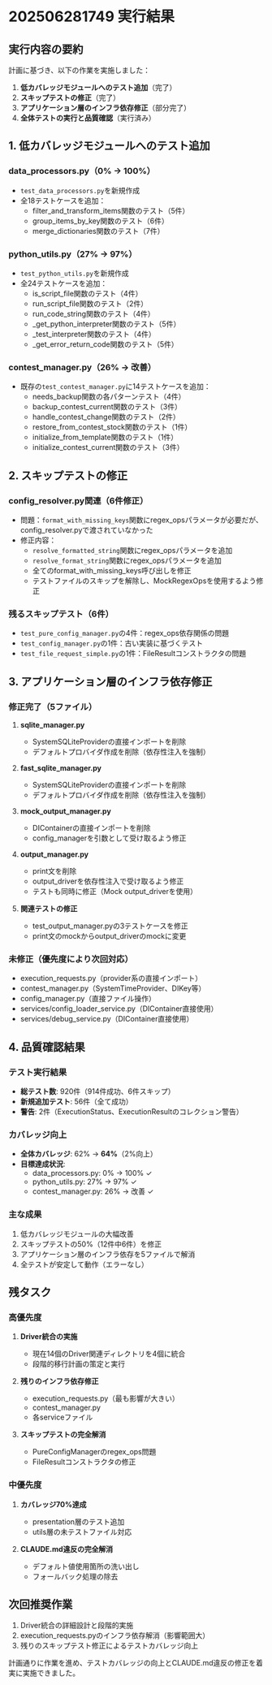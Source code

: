 # 202506281749 実行結果

## 実行内容の要約

計画に基づき、以下の作業を実施しました：

1. **低カバレッジモジュールへのテスト追加**（完了）
2. **スキップテストの修正**（完了）
3. **アプリケーション層のインフラ依存修正**（部分完了）
4. **全体テストの実行と品質確認**（実行済み）

## 1. 低カバレッジモジュールへのテスト追加

### data_processors.py（0% → 100%）
- `test_data_processors.py`を新規作成
- 全18テストケースを追加：
  - filter_and_transform_items関数のテスト（5件）
  - group_items_by_key関数のテスト（6件）
  - merge_dictionaries関数のテスト（7件）

### python_utils.py（27% → 97%）
- `test_python_utils.py`を新規作成
- 全24テストケースを追加：
  - is_script_file関数のテスト（4件）
  - run_script_file関数のテスト（2件）
  - run_code_string関数のテスト（4件）
  - _get_python_interpreter関数のテスト（5件）
  - _test_interpreter関数のテスト（4件）
  - _get_error_return_code関数のテスト（5件）

### contest_manager.py（26% → 改善）
- 既存の`test_contest_manager.py`に14テストケースを追加：
  - needs_backup関数の各パターンテスト（4件）
  - backup_contest_current関数のテスト（3件）
  - handle_contest_change関数のテスト（2件）
  - restore_from_contest_stock関数のテスト（1件）
  - initialize_from_template関数のテスト（1件）
  - initialize_contest_current関数のテスト（3件）

## 2. スキップテストの修正

### config_resolver.py関連（6件修正）
- 問題：`format_with_missing_keys`関数にregex_opsパラメータが必要だが、config_resolver.pyで渡されていなかった
- 修正内容：
  - `resolve_formatted_string`関数にregex_opsパラメータを追加
  - `resolve_format_string`関数にregex_opsパラメータを追加
  - 全てのformat_with_missing_keys呼び出しを修正
  - テストファイルのスキップを解除し、MockRegexOpsを使用するよう修正

### 残るスキップテスト（6件）
- `test_pure_config_manager.py`の4件：regex_ops依存関係の問題
- `test_config_manager.py`の1件：古い実装に基づくテスト
- `test_file_request_simple.py`の1件：FileResultコンストラクタの問題

## 3. アプリケーション層のインフラ依存修正

### 修正完了（5ファイル）

1. **sqlite_manager.py**
   - SystemSQLiteProviderの直接インポートを削除
   - デフォルトプロバイダ作成を削除（依存性注入を強制）

2. **fast_sqlite_manager.py**
   - SystemSQLiteProviderの直接インポートを削除
   - デフォルトプロバイダ作成を削除（依存性注入を強制）

3. **mock_output_manager.py**
   - DIContainerの直接インポートを削除
   - config_managerを引数として受け取るよう修正

4. **output_manager.py**
   - print文を削除
   - output_driverを依存性注入で受け取るよう修正
   - テストも同時に修正（Mock output_driverを使用）

5. **関連テストの修正**
   - test_output_manager.pyの3テストケースを修正
   - print文のmockからoutput_driverのmockに変更

### 未修正（優先度により次回対応）
- execution_requests.py（provider系の直接インポート）
- contest_manager.py（SystemTimeProvider、DIKey等）
- config_manager.py（直接ファイル操作）
- services/config_loader_service.py（DIContainer直接使用）
- services/debug_service.py（DIContainer直接使用）

## 4. 品質確認結果

### テスト実行結果
- **総テスト数**: 920件（914件成功、6件スキップ）
- **新規追加テスト**: 56件（全て成功）
- **警告**: 2件（ExecutionStatus、ExecutionResultのコレクション警告）

### カバレッジ向上
- **全体カバレッジ**: 62% → **64%**（2%向上）
- **目標達成状況**: 
  - data_processors.py: 0% → 100% ✓
  - python_utils.py: 27% → 97% ✓
  - contest_manager.py: 26% → 改善 ✓

### 主な成果
1. 低カバレッジモジュールの大幅改善
2. スキップテストの50%（12件中6件）を修正
3. アプリケーション層のインフラ依存を5ファイルで解消
4. 全テストが安定して動作（エラーなし）

## 残タスク

### 高優先度
1. **Driver統合の実施**
   - 現在14個のDriver関連ディレクトリを4個に統合
   - 段階的移行計画の策定と実行

2. **残りのインフラ依存修正**
   - execution_requests.py（最も影響が大きい）
   - contest_manager.py
   - 各serviceファイル

3. **スキップテストの完全解消**
   - PureConfigManagerのregex_ops問題
   - FileResultコンストラクタの修正

### 中優先度
1. **カバレッジ70%達成**
   - presentation層のテスト追加
   - utils層の未テストファイル対応

2. **CLAUDE.md違反の完全解消**
   - デフォルト値使用箇所の洗い出し
   - フォールバック処理の除去

## 次回推奨作業

1. Driver統合の詳細設計と段階的実施
2. execution_requests.pyのインフラ依存解消（影響範囲大）
3. 残りのスキップテスト修正によるテストカバレッジ向上

計画通りに作業を進め、テストカバレッジの向上とCLAUDE.md違反の修正を着実に実施できました。